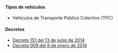 #### Tipos de vehículos

- Vehículos de Transporte Público Colectivo (TPC)

#### Decretos

- [Decreto 151 del 13 de junio de 2014](http://www.alcaldiasoacha.gov.co/phocadownload/Normatividad/normatividad_municipal/Decreto_Municipal/Alcaldia/decreto-151-de-2014.pdf)
- [Decreto 009 del 9 de enero de 2014](http://www.alcaldiasoacha.gov.co/phocadownload/Normatividad/normatividad_municipal/Decreto_Municipal/Alcaldia/decreto-009-2014.pdf)
